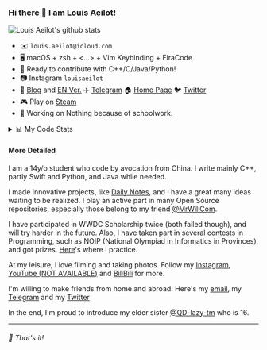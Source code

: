 ### Hi there 👋 I am Louis Aeilot!

![Louis Aeilot's github stats](https://github-readme-stats.vercel.app/api?username=aeilot&theme=buefy&count_private=true&show_icons=true)

* ✉️ `louis.aeilot@icloud.com`
* 🖥 macOS + zsh + <...> + Vim Keybinding + FiraCode
* 🔨 Ready to contribute with C++/C/Java/Python!
* 📷 Instagram `louisaeilot`
* 📝 [Blog](https://blog.aeilot.top) and [EN Ver.](https://en.blog.aeilot.top) ✈️ [Telegram](https://t.me/aeilotd) 🏠 [Home Page](https://www.aeilot.top) 🐦 [Twitter](https://twitter.com/aeilot)
* 🎮 Play on [Steam](https://steamcommunity.com/id/aeilot/)
* 🔨 Working on Nothing because of schoolwork.

<details>
<summary>📊 My Code Stats</summary>

<!--START_SECTION:waka-->
**I'm an Early 🐤** 

```text
🌞 Morning    45 commits     ████░░░░░░░░░░░░░░░░░░░░░   16.01% 
🌆 Daytime    111 commits    ██████████░░░░░░░░░░░░░░░   39.5% 
🌃 Evening    125 commits    ███████████░░░░░░░░░░░░░░   44.48% 
🌙 Night      0 commits      ░░░░░░░░░░░░░░░░░░░░░░░░░   0.0%

```
📅 **I'm Most Productive on Saturday** 

```text
Monday       22 commits     ██░░░░░░░░░░░░░░░░░░░░░░░   7.83% 
Tuesday      28 commits     ██░░░░░░░░░░░░░░░░░░░░░░░   9.96% 
Wednesday    30 commits     ██░░░░░░░░░░░░░░░░░░░░░░░   10.68% 
Thursday     52 commits     ████░░░░░░░░░░░░░░░░░░░░░   18.51% 
Friday       40 commits     ███░░░░░░░░░░░░░░░░░░░░░░   14.23% 
Saturday     66 commits     █████░░░░░░░░░░░░░░░░░░░░   23.49% 
Sunday       43 commits     ███░░░░░░░░░░░░░░░░░░░░░░   15.3%

```


📊 **This Week I Spent My Time On** 

```text
⌚︎ Time Zone: Asia/Shanghai

💬 Programming Languages: 
Bash                     7 mins              ████████░░░░░░░░░░░░░░░░░   31.62% 
JavaScript               7 mins              ███████░░░░░░░░░░░░░░░░░░   28.79% 
Other                    3 mins              ████░░░░░░░░░░░░░░░░░░░░░   16.05% 
YAML                     2 mins              ██░░░░░░░░░░░░░░░░░░░░░░░   10.5% 
Swift                    2 mins              ██░░░░░░░░░░░░░░░░░░░░░░░   8.69%

🔥 Editors: 
Vim                      14 mins             ██████████████░░░░░░░░░░░   58.94% 
VS Code                  7 mins              ███████░░░░░░░░░░░░░░░░░░   28.79% 
Xcode                    2 mins              ██░░░░░░░░░░░░░░░░░░░░░░░   9.75% 
IntelliJ                 0 secs              ░░░░░░░░░░░░░░░░░░░░░░░░░   2.52%

💻 Operating System: 
Mac                      24 mins             █████████████████████████   100.0%

```

**I Mostly Code in Swift** 

```text
Swift                    7 repos             ████████░░░░░░░░░░░░░░░░░   31.82% 
HTML                     4 repos             ████░░░░░░░░░░░░░░░░░░░░░   18.18% 
Java                     2 repos             ██░░░░░░░░░░░░░░░░░░░░░░░   9.09% 
C                        1 repo              █░░░░░░░░░░░░░░░░░░░░░░░░   4.55% 
Kotlin                   1 repo              █░░░░░░░░░░░░░░░░░░░░░░░░   4.55%

```


**Timeline**

![Chart not found](https://raw.githubusercontent.com/aeilot/aeilot/master/charts/bar_graph.png) 


 Last Updated on 26/08/2021
<!--END_SECTION:waka-->
 
 </details>

#### More Detailed
  
I am a 14y/o student who code by avocation from China. I write mainly C++, partly Swift and Python, and Java while needed.

I made innovative projects, like [Daily Notes](https://github.com/aeilot/DailyNotes), and I have a great many ideas waiting to be realized. I play an active part in many Open Source repositories, especially those belong to my friend [@MrWillCom](https://github.com/MrWillCom).

I have participated in WWDC Scholarship twice (both failed though), and will try harder in the future. Also, I have taken part in several contests in Programming, such as NOIP (National Olympiad in Informatics in Provinces), and got prizes. [Here](https://github.com/aeilot/ProblemSet)'s where I practice.

At my leisure, I love filming and taking photos. Follow my [Instagram](https://www.instagram.com/louisaeilot/), [YouTube (NOT AVAILABLE)](#notavailable) and [BiliBili](https://space.bilibili.com/378981479) for more.

I'm willing to make friends from home and abroad. Here's my [email](mailto:louis.aeilot@icloud.com), my [Telegram](https://t.me/aeilotd) and my [Twitter](https://twitter.com/aeilot)

In the end, I'm proud to introduce my elder sister [@QD-lazy-tm](https://github.com/QD-lazy-tm) who is 16.

---

###### 🌟 That's it!
